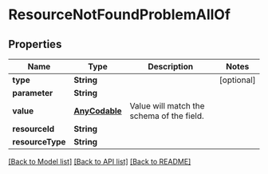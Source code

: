 # ResourceNotFoundProblemAllOf

## Properties
Name | Type | Description | Notes
------------ | ------------- | ------------- | -------------
**type** | **String** |  | [optional] 
**parameter** | **String** |  | 
**value** | [**AnyCodable**](.md) | Value will match the schema of the field. | 
**resourceId** | **String** |  | 
**resourceType** | **String** |  | 

[[Back to Model list]](../README.md#documentation-for-models) [[Back to API list]](../README.md#documentation-for-api-endpoints) [[Back to README]](../README.md)


